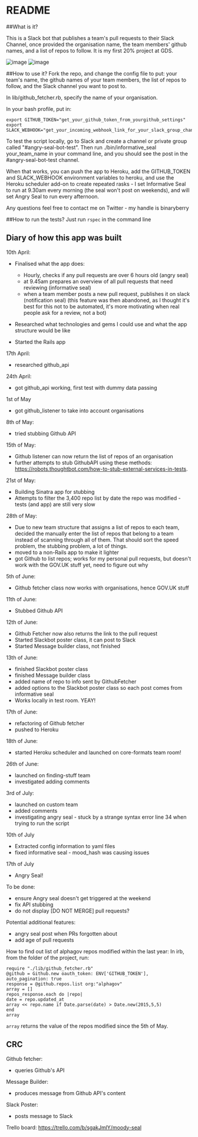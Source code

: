 # README

##What is it?

This is a Slack bot that publishes a team's pull requests to their Slack Channel, once provided the organisation name, the team members' github names, and a list of repos to follow. It is my first 20% project at GDS. 

![image](https://github.com/binaryberry/seal/blob/master/images/informative.png)
![image](https://github.com/binaryberry/seal/blob/master/images/angry.png)

##How to use it?
Fork the repo, and change the config file to put: your team's name, the github names of your team members, the list of repos to follow, and the Slack channel you want to post to.

In lib/github_fetcher.rb, specify the name of your organisation.

In your bash profile, put in:
```
export GITHUB_TOKEN="get_your_github_token_from_yourgithub_settings"
export SLACK_WEBHOOK="get_your_incoming_webhook_link_for_your_slack_group_channel"
```
To test the script locally, go to Slack and create a channel or private group called "#angry-seal-bot-test". Then run ./bin/informative_seal your_team_name in your command line, and you should see the post in the #angry-seal-bot-test channel.

When that works, you can push the app to Heroku, add the GITHUB_TOKEN and SLACK_WEBHOOK environment variables to heroku, and use the Heroku scheduler add-on to create repeated rasks - I set Informative Seal to run at 9.30am every morning (the seal won't post on weekends), and will set Angry Seal to run every afternoon.

Any questions feel free to contact me on Twitter -  my handle is binaryberry

##How to run the tests?
Just run `rspec` in the command line

## Diary of how this app was built

10th April:
- Finalised what the app does:
    - Hourly, checks if any pull requests are over 6 hours old (angry seal)
    - at 9.45am prepares an overview of all pull requests that need reviewing (informative seal)
    - when a team member posts a new pull request, publishes it on slack (notification seal) (this feature was then abandoned, as I thought it's best for this not to be automated, it's more motivating when real people ask for a review, not a bot)

- Researched what technologies and gems I could use and what the app structure would be like
- Started the Rails app

17th April:
- researched github_api

24th April:
- got github_api working, first test with dummy data passing

1st of May
- got github_listener to take into account organisations

8th of May:
- tried stubbing Github API

15th of May:
- Github listener can now return the list of repos of an organisation
- further attempts to stub GithubAPI using these methods: https://robots.thoughtbot.com/how-to-stub-external-services-in-tests.

21st of May:
- Building Sinatra app for stubbing
- Attempts to filter the 3,400 repo list by date the repo was modified - tests (and app) are still very slow

28th of May:
- Due to new team structure that assigns a list of repos to each team, decided the manually enter the list of repos that belong to a team instead of scanning through all of them. That should sort the speed problem, the stubbing problem, a lot of things.
- moved to a non-Rails app to make it lighter
- got Github to list repos; works for my personal pull requests, but doesn't work with the GOV.UK stuff yet, need to figure out why

5th of June:
- Github fetcher class now works with organisations, hence GOV.UK stuff

11th of June:
- Stubbed Github API

12th of June:
- Github Fetcher now also returns the link to the pull request
- Started Slackbot poster class, it can post to Slack
- Started Message builder class, not finished

13th of June:
- finished Slackbot poster class
- finished Message builder class
- added name of repo to info sent by GithubFetcher
- added options to the Slackbot poster class so each post comes from informative seal
- Works locally in test room. YEAY!

17th of June:
- refactoring of Github fetcher
- pushed to Heroku

18th of June:
- started Heroku scheduler and launched on core-formats team room!

26th of June:
- launched on finding-stuff team
- investigated adding comments

3rd of July:
- launched on custom team
- added comments
- investigating angry seal - stuck by a strange syntax error line 34 when trying to run the script

10th of July
- Extracted config information to yaml files
- fixed informative seal - mood_hash was causing issues

17th of July
- Angry Seal!

To be done:
- ensure Angry seal doesn't get triggered at the weekend
- fix API stubbing
- do not display [DO NOT MERGE] pull requests?

Potential additional features:
- angry seal post when PRs forgotten about
- add age of pull requests

How to find out list of alphagov repos modified within the last year:
In irb, from the folder of the project, run:
```
require "./lib/github_fetcher.rb"
@github = Github.new oauth_token: ENV['GITHUB_TOKEN'], auto_pagination: true
response = @github.repos.list org:"alphagov"
array = []
repos_response.each do |repo|
date = repo.updated_at
array << repo.name if Date.parse(date) > Date.new(2015,5,5)
end
array
```
`array` returns the value of the repos modified since the 5th of May.
## CRC

Github fetcher:
- queries Github's API

Message Builder:
- produces message from Github API's content

Slack Poster:
- posts message to Slack

Trello board: https://trello.com/b/sgakJmlY/moody-seal

